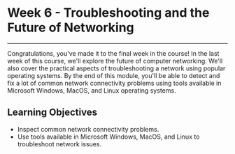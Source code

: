 # Week 6 - Troubleshooting and the Future of Networking
-------------------------------------------------------
Congratulations, you've made it to the final week in the course! In the last week of this course, we'll explore the future of computer networking. We'll also cover the practical aspects of troubleshooting a network using popular operating systems. By the end of this module, you'll be able to detect and fix a lot of common network connectivity problems using tools available in Microsoft Windows, MacOS, and Linux operating systems.

Learning Objectives
-------------------
* Inspect common network connectivity problems.
* Use tools available in Microsoft Windows, MacOS, and Linux to troubleshoot network issues.

